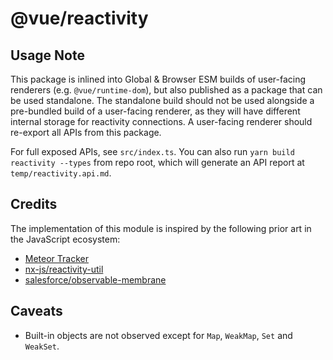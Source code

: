 # @vue/reactivity

## Usage Note

This package is inlined into Global & Browser ESM builds of user-facing renderers (e.g. `@vue/runtime-dom`), but also published as a package that can be used standalone. The standalone build should not be used alongside a pre-bundled build of a user-facing renderer, as they will have different internal storage for reactivity connections. A user-facing renderer should re-export all APIs from this package.

For full exposed APIs, see `src/index.ts`. You can also run `yarn build reactivity --types` from repo root, which will generate an API report at `temp/reactivity.api.md`.

## Credits

The implementation of this module is inspired by the following prior art in the JavaScript ecosystem:

- [Meteor Tracker](https://docs.meteor.com/api/tracker.html)
- [nx-js/reactivity-util](https://github.com/nx-js/reactivity-util)
- [salesforce/observable-membrane](https://github.com/salesforce/observable-membrane)

## Caveats

- Built-in objects are not observed except for `Map`, `WeakMap`, `Set` and `WeakSet`.

<!-- 在vue 2.x版本中，数据监听的实现核心是defineProperty,defineProperty在处理数组和对象时需要对应不同的方式，而在处理监听的深度时，需要递归处理对象的每一个key,这样在一定程度上存在一些性能问题而proxy
不仅可以代理Object，还能代理Array,但是他存在以下两个问题:
let data = [1,2]
let p = new Proxy(data, {
  get(target, key, receiver) {
    // 读取属性时执行
    console.log('get value:', key)
    return Reflect.get(target, key, receiver)
  },
  set(target, key, value, receiver) {
    // 设置值时执行
    console.log('set value')
    return Reflect.set(target, key, receiver)
  }
})
p.push(3)
// get value: push
// get value: length
// set value
// set value
因为当我们执行数组的push方法时会获取数组的push属性和length属性,当我们为数组赋值时，我们会为数组下标2设置值3,同时将数组的length设置为3,所以我们执行了两次get和两次set，这就是其中一个问题，他执行某次操作的时候可能会触发多次get或者set

let data = { foo: 'foo', bar: { key: 1 }, ary: ['a', 'b'] }
let p = new Proxy(data, {
  get(target, key, receiver) {
    console.log('get value:', key)
    return Reflect.get(target, key, receiver)
  },
  set(target, key, value, receiver) {
    console.log('set value:', key, value)
    return Reflect.set(target, key, value, receiver)
  }
})

p.bar.key = 2
// get value: bar
//运行以上代码，可以发现并没有执行set方法，那是因为Proxy只能代理一层 -->


































